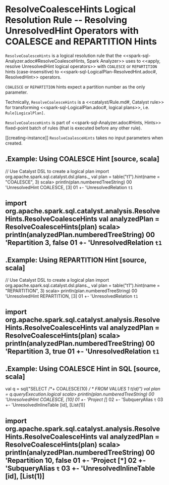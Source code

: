 # ResolveCoalesceHints Logical Resolution Rule -- Resolving UnresolvedHint Operators with COALESCE and REPARTITION Hints

`ResolveCoalesceHints` is a logical resolution rule that the <<spark-sql-Analyzer.adoc#ResolveCoalesceHints, Spark Analyzer>> uses to <<apply, resolve UnresolvedHint logical operators>> with `COALESCE` or `REPARTITION` hints (case-insensitive) to <<spark-sql-LogicalPlan-ResolvedHint.adoc#, ResolvedHint>> operators.

`COALESCE` or `REPARTITION` hints expect a partition number as the only parameter.

Technically, `ResolveCoalesceHints` is a <<catalyst/Rule.md#, Catalyst rule>> for transforming <<spark-sql-LogicalPlan.adoc#, logical plans>>, i.e. `Rule[LogicalPlan]`.

`ResolveCoalesceHints` is part of <<spark-sql-Analyzer.adoc#Hints, Hints>> fixed-point batch of rules (that is executed before any other rule).

[[creating-instance]]
`ResolveCoalesceHints` takes no input parameters when created.

.Example: Using COALESCE Hint
[source, scala]
----
// Use Catalyst DSL to create a logical plan
import org.apache.spark.sql.catalyst.dsl.plans._
val plan = table("t1").hint(name = "COALESCE", 3)
scala> println(plan.numberedTreeString)
00 'UnresolvedHint COALESCE, [3]
01 +- 'UnresolvedRelation `t1`

import org.apache.spark.sql.catalyst.analysis.ResolveHints.ResolveCoalesceHints
val analyzedPlan = ResolveCoalesceHints(plan)
scala> println(analyzedPlan.numberedTreeString)
00 'Repartition 3, false
01 +- 'UnresolvedRelation `t1`
----

.Example: Using REPARTITION Hint
[source, scala]
----
// Use Catalyst DSL to create a logical plan
import org.apache.spark.sql.catalyst.dsl.plans._
val plan = table("t1").hint(name = "REPARTITION", 3)
scala> println(plan.numberedTreeString)
00 'UnresolvedHint REPARTITION, [3]
01 +- 'UnresolvedRelation `t1`

import org.apache.spark.sql.catalyst.analysis.ResolveHints.ResolveCoalesceHints
val analyzedPlan = ResolveCoalesceHints(plan)
scala> println(analyzedPlan.numberedTreeString)
00 'Repartition 3, true
01 +- 'UnresolvedRelation `t1`
----

.Example: Using COALESCE Hint in SQL
[source, scala]
----

val q = sql("SELECT /*+ COALESCE(10) */ * FROM VALUES 1 t(id)")
val plan = q.queryExecution.logical
scala> println(plan.numberedTreeString)
00 'UnresolvedHint COALESCE, [10]
01 +- 'Project [*]
02    +- 'SubqueryAlias `t`
03       +- 'UnresolvedInlineTable [id], [List(1)]

import org.apache.spark.sql.catalyst.analysis.ResolveHints.ResolveCoalesceHints
val analyzedPlan = ResolveCoalesceHints(plan)
scala> println(analyzedPlan.numberedTreeString)
00 'Repartition 10, false
01 +- 'Project [*]
02    +- 'SubqueryAlias `t`
03       +- 'UnresolvedInlineTable [id], [List(1)]
----

